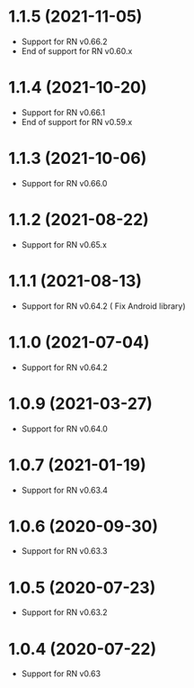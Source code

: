 # 1.1.5 (2021-11-05)
* Support for RN v0.66.2
* End of support for RN v0.60.x

# 1.1.4 (2021-10-20)
* Support for RN v0.66.1
* End of support for RN v0.59.x

# 1.1.3 (2021-10-06)
* Support for RN v0.66.0

# 1.1.2 (2021-08-22)
* Support for RN v0.65.x

# 1.1.1 (2021-08-13)
* Support for RN v0.64.2 ( Fix Android library)

# 1.1.0 (2021-07-04)
* Support for RN v0.64.2

# 1.0.9 (2021-03-27)
* Support for RN v0.64.0

# 1.0.7 (2021-01-19)
* Support for RN v0.63.4

# 1.0.6 (2020-09-30)
* Support for RN v0.63.3

# 1.0.5 (2020-07-23)
* Support for RN v0.63.2

# 1.0.4 (2020-07-22)
* Support for RN v0.63
